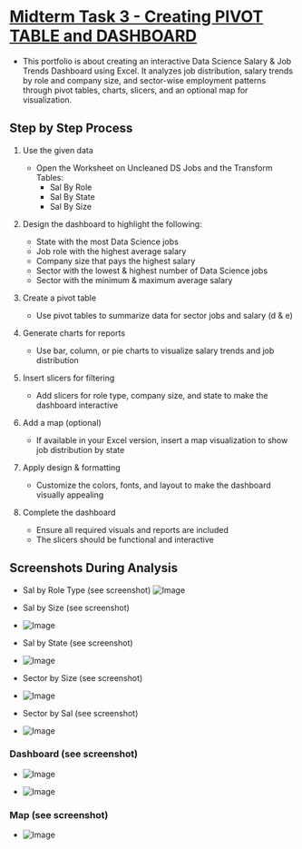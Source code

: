 # [Midterm Task 3 - Creating PIVOT TABLE and DASHBOARD](https://github.com/user-attachments/files/19253457/MANARANG.xlsx)
- This portfolio is about creating an interactive Data Science Salary & Job Trends Dashboard using Excel. It analyzes job distribution, salary trends by role and company size, and sector-wise employment patterns through pivot tables, charts, slicers, and an optional map for visualization.
## Step by Step Process

1. Use the given data  
   - Open the Worksheet on Uncleaned DS Jobs and the Transform Tables:  
     - Sal By Role  
     - Sal By State  
     - Sal By Size  

2. Design the dashboard to highlight the following:  
   - State with the most Data Science jobs  
   - Job role with the highest average salary  
   - Company size that pays the highest salary  
   - Sector with the lowest & highest number of Data Science jobs  
   - Sector with the minimum & maximum average salary  

3. Create a pivot table  
   - Use pivot tables to summarize data for sector jobs and salary (d & e)  

4. Generate charts for reports  
   - Use bar, column, or pie charts to visualize salary trends and job distribution  

5. Insert slicers for filtering  
   - Add slicers for role type, company size, and state to make the dashboard interactive  

6. Add a map (optional)  
   - If available in your Excel version, insert a map visualization to show job distribution by state  

7. Apply design & formatting  
   - Customize the colors, fonts, and layout to make the dashboard visually appealing  

8. Complete the dashboard  
   - Ensure all required visuals and reports are included  
   - The slicers should be functional and interactive

## Screenshots During Analysis
- Sal by Role Type (see screenshot)
![Image](https://github.com/user-attachments/assets/09e1380e-482c-4b1a-8eec-c90c30e50b30)

- Sal by Size (see screenshot)
- ![Image](https://github.com/user-attachments/assets/53566ec5-f1ca-46e8-972e-1592771975b5)
  
- Sal by State (see screenshot)
- ![Image](https://github.com/user-attachments/assets/f074dc59-bc66-45dc-80a4-25851c98c339)

- Sector by Size (see screenshot) 
- ![Image](https://github.com/user-attachments/assets/ca9b7335-0c98-45b8-b3ef-7f4e7cc3d6cf)

- Sector by Sal (see screenshot)
- ![Image](https://github.com/user-attachments/assets/50cdc048-878f-4cde-b560-dd942711faf9)


### Dashboard (see screenshot)
- ![Image](https://github.com/user-attachments/assets/2213eac4-e20e-47c2-8364-e9c83b68c7fb)

- ![Image](https://github.com/user-attachments/assets/2d752750-13f4-4d7e-a8eb-d8e1d5d5d034)


### Map (see screenshot)
- ![Image](https://github.com/user-attachments/assets/418b00ab-2b96-47c0-840a-141bf1405665)
